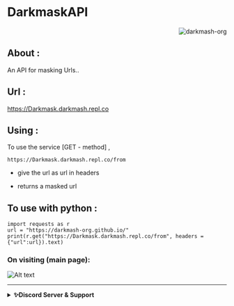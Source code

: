 # DarkmaskAPI

<p class="views" align="right"><img src="https://komarev.com/ghpvc/?username=darkmash-org-darkmask-api&label=Project%20views&color=0e75b6&style=flat" alt="darkmash-org" /></p>


## About :

An API for masking Urls..

## Url :
    
  https://Darkmask.darkmash.repl.co

## Using :

To use the service [GET - method] ,
  ```
  https://Darkmask.darkmash.repl.co/from
  ```
 
 - give the url as url in headers
    
 - returns a masked url

## To use with python :

    import requests as r
    url = "https://darkmash-org.github.io/"
    print(r.get("https://Darkmask.darkmash.repl.co/from", headers = {"url":url}).text)

### On visiting (main page):

![Alt text](https://cdn.discordapp.com/attachments/951417646191083551/1075808861216325694/image.png?raw=true "main-page")

<hr>
<details>
    <summary><b>✨Discord Server & Support</b></summary><br/>
 <h3 align="center">Darkmash Official Server </h3>
 
### ⬇️ ⬇️ ⬇️ ⬇️ INVITE LINK ⬇️ ⬇️ ⬇️ ⬇️ 

https://discord.gg/SC54bSgnyQ
</details>


